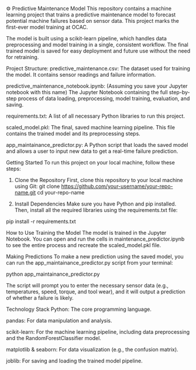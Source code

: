 ⚙️ Predictive Maintenance Model
This repository contains a machine learning project that trains a predictive maintenance model to forecast potential machine failures based on sensor data. This project marks the first-ever model training at OCAC.

The model is built using a scikit-learn pipeline, which handles data preprocessing and model training in a single, consistent workflow. The final trained model is saved for easy deployment and future use without the need for retraining.

Project Structure:
predictive_maintenance.csv: The dataset used for training the model. It contains sensor readings and failure information.

predictive_maintenance_notebook.ipynb: (Assuming you save your Jupyter notebook with this name) The Jupyter Notebook containing the full step-by-step process of data loading, preprocessing, model training, evaluation, and saving.

requirements.txt: A list of all necessary Python libraries to run this project.

scaled_model.pkl: The final, saved machine learning pipeline. This file contains the trained model and its preprocessing steps.

app_maintainance_predictor.py: A Python script that loads the saved model and allows a user to input new data to get a real-time failure prediction.

Getting Started
To run this project on your local machine, follow these steps:

1. Clone the Repository
First, clone this repository to your local machine using Git:
git clone https://github.com/your-username/your-repo-name.git
cd your-repo-name

2. Install Dependencies
Make sure you have Python and pip installed. Then, install all the required libraries using the requirements.txt file:

pip install -r requirements.txt

How to Use
Training the Model
The model is trained in the Jupyter Notebook. You can open and run the cells in maintenance_predictor.ipynb to see the entire process and recreate the scaled_model.pkl file.

Making Predictions
To make a new prediction using the saved model, you can run the app_maintainance_predictor.py script from your terminal:

python app_maintainance_predictor.py

The script will prompt you to enter the necessary sensor data (e.g., temperatures, speed, torque, and tool wear), and it will output a prediction of whether a failure is likely.

Technology Stack
Python: The core programming language.

pandas: For data manipulation and analysis.

scikit-learn: For the machine learning pipeline, including data preprocessing and the RandomForestClassifier model.

matplotlib & seaborn: For data visualization (e.g., the confusion matrix).

joblib: For saving and loading the trained model pipeline.
